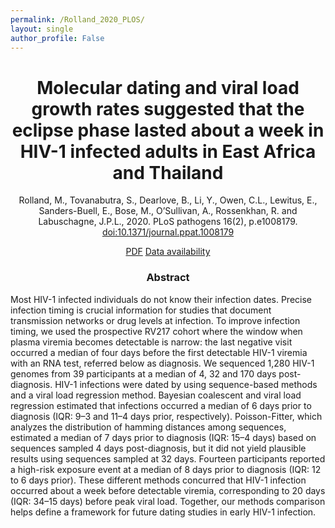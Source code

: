 ```yaml
---
permalink: /Rolland_2020_PLOS/
layout: single
author_profile: False
---
```


<H1 align="center">Molecular dating and viral load growth rates suggested that the eclipse phase lasted about a week in HIV-1 infected adults in East Africa and Thailand</H1>
<p align="center">Rolland, M., Tovanabutra, S., Dearlove, B., Li, Y., Owen, C.L., Lewitus, E., Sanders-Buell, E., Bose, M., O’Sullivan, A., Rossenkhan, R. and Labuschagne, J.P.L., 2020. PLoS pathogens 16(2), p.e1008179. <a href="https://doi.org/10.1371/journal.ppat.1008179">doi:10.1371/journal.ppat.1008179</a></p>
<p align="center"><a href="https://chris-owen.github.io/_pages/pdfs/Rolland_et_al_2020_PLOSPATH.pdf" class="btn btn--primary btn--small" >PDF</a> <a href="https://www.hivresearch.org/publication-supplements" class="btn btn--info btn--small" >Data availability</a></p>

<H3 align="center">Abstract</H3> 
Most HIV-1 infected individuals do not know their infection dates. Precise infection timing is crucial information for studies that document transmission networks or drug levels at infection. To improve infection timing, we used the prospective RV217 cohort where the window when plasma viremia becomes detectable is narrow: the last negative visit occurred a median of four days before the first detectable HIV-1 viremia with an RNA test, referred below as diagnosis. We sequenced 1,280 HIV-1 genomes from 39 participants at a median of 4, 32 and 170 days post-diagnosis. HIV-1 infections were dated by using sequence-based methods and a viral load regression method. Bayesian coalescent and viral load regression estimated that infections occurred a median of 6 days prior to diagnosis (IQR: 9–3 and 11–4 days prior, respectively). Poisson-Fitter, which analyzes the distribution of hamming distances among sequences, estimated a median of 7 days prior to diagnosis (IQR: 15–4 days) based on sequences sampled 4 days post-diagnosis, but it did not yield plausible results using sequences sampled at 32 days. Fourteen participants reported a high-risk exposure event at a median of 8 days prior to diagnosis (IQR: 12 to 6 days prior). These different methods concurred that HIV-1 infection occurred about a week before detectable viremia, corresponding to 20 days (IQR: 34–15 days) before peak viral load. Together, our methods comparison helps define a framework for future dating studies in early HIV-1 infection.